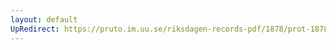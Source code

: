 ```yaml
---
layout: default
UpRedirect: https://pruto.im.uu.se/riksdagen-records-pdf/1878/prot-1878--fk--036/prot-1878--fk--036_019.pdf
---
```

